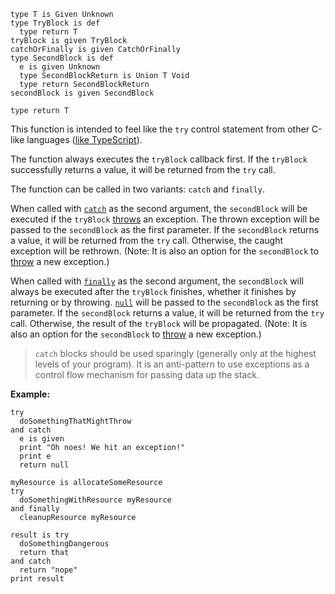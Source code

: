 ```thy
type T is Given Unknown
type TryBlock is def
  type return T
tryBlock is given TryBlock
catchOrFinally is given CatchOrFinally
type SecondBlock is def
  e is given Unknown
  type SecondBlockReturn is Union T Void
  type return SecondBlockReturn
secondBlock is given SecondBlock

type return T
```

This function is intended to feel like the `try` control statement
from other C-like languages ([like TypeScript](https://developer.mozilla.org/en-US/docs/Web/JavaScript/Reference/Statements/try...catch)).

The function always executes the `tryBlock` callback first.
If the `tryBlock` successfully returns a value,
it will be returned from the `try` call.

The function can be called in two variants: `catch` and `finally`.

When called with [`catch`](#catch) as the second argument,
the `secondBlock` will be executed if the `tryBlock` [throws](#throw) an exception.
The thrown exception will be passed to the `secondBlock` as the first parameter.
If the `secondBlock` returns a value, it will be returned from the `try` call.
Otherwise, the caught exception will be rethrown.
(Note: It is also an option for the `secondBlock` to [throw](#throw) a new exception.)

When called with [`finally`](#finally) as the second argument,
the `secondBlock` will always be executed after the `tryBlock` finishes,
whether it finishes by returning or by throwing.
[`null`](#null) will be passed to the `secondBlock` as the first parameter.
If the `secondBlock` returns a value, it will be returned from the `try` call.
Otherwise, the result of the `tryBlock` will be propagated.
(Note: It is also an option for the `secondBlock` to [throw](#throw) a new exception.)

> `catch` blocks should be used sparingly
> (generally only at the highest levels of your program).
> It is an anti-pattern to use exceptions as a control flow mechanism
> for passing data up the stack.

**Example:**

```thy
try
  doSomethingThatMightThrow
and catch
  e is given
  print "Oh noes! We hit an exception!"
  print e
  return null

myResource is allocateSomeResource
try
  doSomethingWithResource myResource
and finally
  cleanupResource myResource

result is try
  doSomethingDangerous
  return that
and catch
  return "nope"
print result
```
